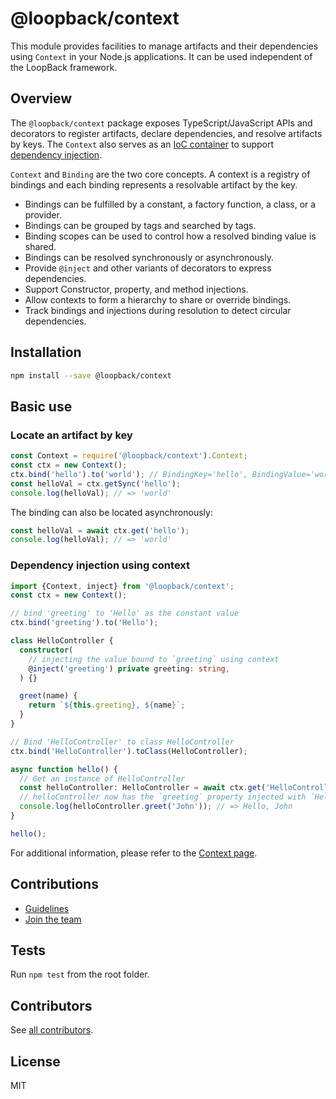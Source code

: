 # @loopback/context

This module provides facilities to manage artifacts and their dependencies using
`Context` in your Node.js applications. It can be used independent of the
LoopBack framework.

## Overview

The `@loopback/context` package exposes TypeScript/JavaScript APIs and
decorators to register artifacts, declare dependencies, and resolve artifacts by
keys. The `Context` also serves as an
[IoC container](https://en.wikipedia.org/wiki/Inversion_of_control) to support
[dependency injection](https://en.wikipedia.org/wiki/Dependency_injection).

`Context` and `Binding` are the two core concepts. A context is a registry of
bindings and each binding represents a resolvable artifact by the key.

- Bindings can be fulfilled by a constant, a factory function, a class, or a
  provider.
- Bindings can be grouped by tags and searched by tags.
- Binding scopes can be used to control how a resolved binding value is shared.
- Bindings can be resolved synchronously or asynchronously.
- Provide `@inject` and other variants of decorators to express dependencies.
- Support Constructor, property, and method injections.
- Allow contexts to form a hierarchy to share or override bindings.
- Track bindings and injections during resolution to detect circular
  dependencies.

## Installation

```sh
npm install --save @loopback/context
```

## Basic use

### Locate an artifact by key

```js
const Context = require('@loopback/context').Context;
const ctx = new Context();
ctx.bind('hello').to('world'); // BindingKey='hello', BindingValue='world'
const helloVal = ctx.getSync('hello');
console.log(helloVal); // => 'world'
```

The binding can also be located asynchronously:

```ts
const helloVal = await ctx.get('hello');
console.log(helloVal); // => 'world'
```

### Dependency injection using context

```ts
import {Context, inject} from '@loopback/context';
const ctx = new Context();

// bind 'greeting' to 'Hello' as the constant value
ctx.bind('greeting').to('Hello');

class HelloController {
  constructor(
    // injecting the value bound to `greeting` using context
    @inject('greeting') private greeting: string,
  ) {}

  greet(name) {
    return `${this.greeting}, ${name}`;
  }
}

// Bind 'HelloController' to class HelloController
ctx.bind('HelloController').toClass(HelloController);

async function hello() {
  // Get an instance of HelloController
  const helloController: HelloController = await ctx.get('HelloController');
  // helloController now has the `greeting` property injected with `Hello`
  console.log(helloController.greet('John')); // => Hello, John
}

hello();
```

For additional information, please refer to the
[Context page](http://loopback.io/doc/en/lb4/Context.html).

## Contributions

- [Guidelines](https://github.com/strongloop/loopback-next/blob/master/docs/CONTRIBUTING.md)
- [Join the team](https://github.com/strongloop/loopback-next/issues/110)

## Tests

Run `npm test` from the root folder.

## Contributors

See
[all contributors](https://github.com/strongloop/loopback-next/graphs/contributors).

## License

MIT
